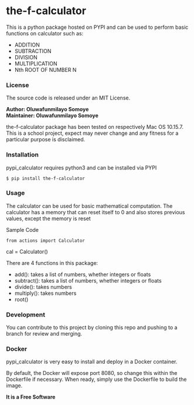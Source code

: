 # the-f-calculator 

This is a python package hosted on PYPI and can be used to perform basic functions on calculator such as:
- ADDITION
- SUBTRACTION
- DIVISION
- MULTIPLICATION
- Nth ROOT OF NUMBER N

### License

The source code is released under an MIT License.

**Author: Oluwafunmilayo  Somoye<br />
Maintainer: Oluwafunmilayo Somoye**

the-f-calculator package has been tested on respectively Mac OS 10.15.7.
This is a school project, expect may never change and any fitness for a particular purpose is disclaimed.


### Installation

pypi_calculator requires python3 and can be installed via PYPI
``` shell
$ pip install the-f-calculator
```


### Usage
The calculator can be used for basic mathematical computation. The calculator has a memory that can reset itself to 0 and also stores previous values, except the memory is reset


Sample Code

``from actions import Calculator``

cal = Calculator()

There are 4 functions in this package:
- add(): takes a list of numbers, whether integers or floats
- subtract(): takes a list of numbers, whether integers or floats
- divide(): takes numbers
- multiply(): takes numbers
- root()


### Development
You can contribute to this project by cloning this repo and pushing to a branch for review and merging.

### Docker
pypi_calculator is very easy to install and deploy in a Docker container.

By default, the Docker will expose port 8080, so change this within the
Dockerfile if necessary. When ready, simply use the Dockerfile to
build the image.


**It is a Free Software**
